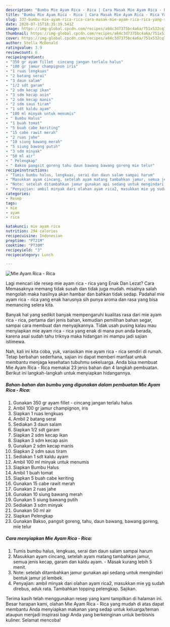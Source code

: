 ```yaml
---
description: "Bumbu Mie Ayam Rica - Rica | Cara Masak Mie Ayam Rica - Rica Yang Sempurna"
title: "Bumbu Mie Ayam Rica - Rica | Cara Masak Mie Ayam Rica - Rica Yang Sempurna"
slug: 337-bumbu-mie-ayam-rica-rica-cara-masak-mie-ayam-rica-rica-yang-sempurna
date: 2020-07-15T18:35:19.541Z
image: https://img-global.cpcdn.com/recipes/a84c3d7375bc4a6a/751x532cq70/mie-ayam-rica-rica-foto-resep-utama.jpg
thumbnail: https://img-global.cpcdn.com/recipes/a84c3d7375bc4a6a/751x532cq70/mie-ayam-rica-rica-foto-resep-utama.jpg
cover: https://img-global.cpcdn.com/recipes/a84c3d7375bc4a6a/751x532cq70/mie-ayam-rica-rica-foto-resep-utama.jpg
author: Stella McDonald
ratingvalue: 3.9
reviewcount: 6
recipeingredient:
- "350 gr ayam fillet  cincang jangan terlalu halus"
- "100 gr jamur champignon iris"
- "1 ruas lengkuas"
- "2 batang serai"
- "3 daun salam"
- "1/2 sdt garam"
- "2 sdm kecap ikan"
- "3 sdm kecap asin"
- "2 sdm kecap manis"
- "2 sdm saus tiram"
- "1 sdt kaldu ayam"
- "100 ml minyak untuk menumis"
- " Bumbu Halus"
- "1 buah tomat"
- "5 buah cabe keriting"
- "15 cabe rawit merah"
- "2 ruas jahe"
- "10 siung bawang merah"
- "5 siung bawang putih"
- "3 sdm minyak"
- "50 ml air"
- " Pelengkap"
- " Bakso pangsit goreng tahu daun bawang bawang goreng mie telur"
recipeinstructions:
- "Tumis bumbu halus, lengkuas, serai dan daun salam sampai harum"
- "Masukkan ayam cincang, setelah ayam matang tambahkan jamur, semua jenis kecap, garam dan kaldu ayam. Masak kurang lebih 5 menit."
- "Note: setelah ditambahkan jamur gunakan api sedang untuk mengindari bentuk jamur jd lembek."
- "Penyajian: ambil minyak dari olahan ayam rica2, masukkan mie yg sudah direbus, aduk rata. Tambahkan topping pelengkap. Sajikan."
categories:
- Resep
tags:
- mie
- ayam
- rica

katakunci: mie ayam rica 
nutrition: 294 calories
recipecuisine: Indonesian
preptime: "PT21M"
cooktime: "PT30M"
recipeyield: "3"
recipecategory: Lunch

---
```



![Mie Ayam Rica - Rica](https://img-global.cpcdn.com/recipes/a84c3d7375bc4a6a/751x532cq70/mie-ayam-rica-rica-foto-resep-utama.jpg)

Lagi mencari ide resep mie ayam rica - rica yang Enak Dan Lezat? Cara Memasaknya memang tidak susah dan tidak juga mudah. misalnya salah mengolah maka hasilnya akan hambar dan bahkan tidak sedap. Padahal mie ayam rica - rica yang enak harusnya sih punya aroma dan rasa yang bisa memancing selera kita.

Banyak hal yang sedikit banyak mempengaruhi kualitas rasa dari mie ayam rica - rica, pertama dari jenis bahan, kemudian pemilihan bahan segar, sampai cara membuat dan menyajikannya. Tidak usah pusing kalau mau menyiapkan mie ayam rica - rica yang enak di mana pun anda berada, karena asal sudah tahu triknya maka hidangan ini mampu jadi sajian istimewa.




Nah, kali ini kita coba, yuk, variasikan mie ayam rica - rica sendiri di rumah. Tetap berbahan sederhana, sajian ini dapat memberi manfaat untuk membantu menjaga kesehatan tubuhmu sekeluarga. Anda bisa membuat Mie Ayam Rica - Rica memakai 23 jenis bahan dan 4 langkah pembuatan. Berikut ini langkah-langkah untuk menyiapkan hidangannya.

<!--inarticleads1-->

##### Bahan-bahan dan bumbu yang digunakan dalam pembuatan Mie Ayam Rica - Rica:

1. Gunakan 350 gr ayam fillet - cincang jangan terlalu halus
1. Ambil 100 gr jamur champignon, iris
1. Siapkan 1 ruas lengkuas
1. Ambil 2 batang serai
1. Sediakan 3 daun salam
1. Siapkan 1/2 sdt garam
1. Siapkan 2 sdm kecap ikan
1. Siapkan 3 sdm kecap asin
1. Gunakan 2 sdm kecap manis
1. Siapkan 2 sdm saus tiram
1. Sediakan 1 sdt kaldu ayam
1. Ambil 100 ml minyak untuk menumis
1. Siapkan  Bumbu Halus
1. Ambil 1 buah tomat
1. Siapkan 5 buah cabe keriting
1. Gunakan 15 cabe rawit merah
1. Gunakan 2 ruas jahe
1. Gunakan 10 siung bawang merah
1. Gunakan 5 siung bawang putih
1. Sediakan 3 sdm minyak
1. Gunakan 50 ml air
1. Siapkan  Pelengkap
1. Gunakan  Bakso, pangsit goreng, tahu, daun bawang, bawang goreng, mie telur




<!--inarticleads2-->

##### Cara menyiapkan Mie Ayam Rica - Rica:

1. Tumis bumbu halus, lengkuas, serai dan daun salam sampai harum
1. Masukkan ayam cincang, setelah ayam matang tambahkan jamur, semua jenis kecap, garam dan kaldu ayam. - Masak kurang lebih 5 menit.
1. Note: setelah ditambahkan jamur gunakan api sedang untuk mengindari bentuk jamur jd lembek.
1. Penyajian: ambil minyak dari olahan ayam rica2, masukkan mie yg sudah direbus, aduk rata. Tambahkan topping pelengkap. Sajikan.




Terima kasih telah menggunakan resep yang kami tampilkan di halaman ini. Besar harapan kami, olahan Mie Ayam Rica - Rica yang mudah di atas dapat membantu Anda menyiapkan makanan yang sedap untuk keluarga/teman ataupun menjadi inspirasi bagi Anda yang berkeinginan untuk berbisnis kuliner. Selamat mencoba!
